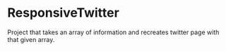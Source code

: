 # ResponsiveTwitter
Project that takes an array of information and recreates twitter page with that given array.
